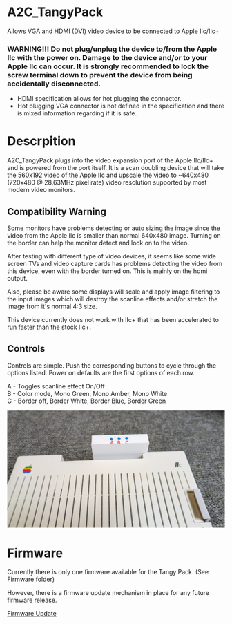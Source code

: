 # A2C_TangyPack
Allows VGA and HDMI (DVI) video device to be connected to Apple IIc/IIc+ 

### WARNING!!!  Do not plug/unplug the device to/from the Apple IIc with the power on.  Damage to the device and/or to your Apple IIc can occur.  It is strongly recommended to lock the screw terminal down to prevent the device from being accidentally disconnected. 

* HDMI specification allows for hot plugging the connector.  
* Hot plugging VGA connector is not defined in the specification and there is mixed information regarding if it is safe.


# Descrpition
A2C_TangyPack plugs into the video expansion port of the Apple IIc/IIc+ and is powered from the port itself.  It is a scan doubling device that will take the 560x192 video of the Apple IIc and upscale the video to ~640x480 (720x480 @ 28.63MHz pixel rate) video resolution supported by most modern video monitors. 

## Compatibility Warning
Some monitors have problems detecting or auto sizing the image since the video from the Apple IIc is smaller than normal 640x480 image.  Turning on the border can help the monitor detect and lock on to the video.

After testing with different type of video devices, it seems like some wide screen TVs and video capture cards has problems detecting the video from this device, even with the border turned on.  This is mainly on the hdmi output.  

Also, please be aware some displays will scale and apply image filtering to the input images which will destroy the scanline effects and/or stretch the image from it's normal 4:3 size.

This device currently does not work with IIc+ that has been accelerated to run faster than the stock IIc+.

## Controls
Controls are simple.  Push the corresponding buttons to cycle through the options listed. Power on defaults are the first options of each row.  
  
  A - Toggles scanline effect On/Off  
  B - Color mode, Mono Green, Mono Amber, Mono White  
  C - Border off, Border White, Border Blue, Border Green  
  
![Front_View](./Images/front_view_buttons.jpg)

# Firmware
Currently there is only one firmware available for the Tangy Pack.  (See Firmware folder)  

However, there is a firmware update mechanism in place for any future firmware release. 

[Firmware Update](./Firmware/Firmware.md)
